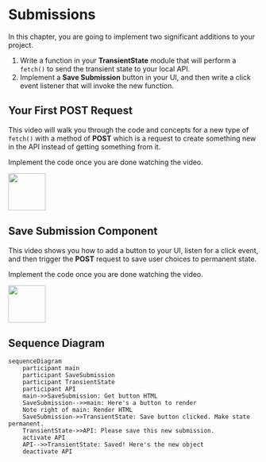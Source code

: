 # Submissions

In this chapter, you are going to implement two significant additions to your project.

1. Write a function in your **TransientState** module that will perform a `fetch()` to send the transient state to your local API.
2. Implement a **Save Submission** button in your UI, and then write a click event listener that will invoke the new function.

## Your First POST Request

This video will walk you through the code and concepts for a new type of `fetch()` with a method of **POST** which is a request to create something new in the API instead of getting something from it.

Implement the code once you are done watching the video.

[<img src="../../book-0-installations/chapters/images/video-play-icon.gif" height="75rem" />](https://watch.screencastify.com/v/rXmqZaBt9JUs6ZOy8fEY)


## Save Submission Component

This video shows you how to add a button to your UI, listen for a click event, and then trigger the **POST** request to save user choices to permanent state.

Implement the code once you are done watching the video.

[<img src="../../book-0-installations/chapters/images/video-play-icon.gif" height="75rem" />](https://watch.screencastify.com/v/DLOBarNf9QHknqJymeKh)

## Sequence Diagram

```mermaid
sequenceDiagram
    participant main
    participant SaveSubmission
    participant TransientState
    participant API
    main->>SaveSubmission: Get button HTML
    SaveSubmission-->>main: Here's a button to render
    Note right of main: Render HTML
    SaveSubmission->>TransientState: Save button clicked. Make state permanent.
    TransientState->>API: Please save this new submission.
    activate API
    API-->>TransientState: Saved! Here's the new object
    deactivate API
```